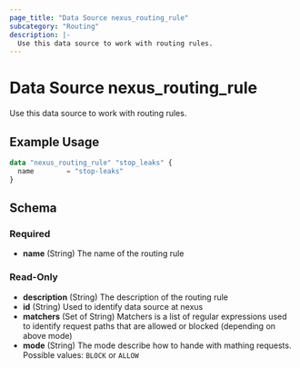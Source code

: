 ```yaml
---
page_title: "Data Source nexus_routing_rule"
subcategory: "Routing"
description: |-
  Use this data source to work with routing rules.
---
```

# Data Source nexus_routing_rule
Use this data source to work with routing rules.
## Example Usage
```terraform
data "nexus_routing_rule" "stop_leaks" {
  name        = "stop-leaks"
}
```
<!-- schema generated by tfplugindocs -->
## Schema

### Required

- **name** (String) The name of the routing rule

### Read-Only

- **description** (String) The description of the routing rule
- **id** (String) Used to identify data source at nexus
- **matchers** (Set of String) Matchers is a list of regular expressions used to identify request paths that are allowed or blocked (depending on above mode)
- **mode** (String) The mode describe how to hande with mathing requests. Possible values: `BLOCK` or `ALLOW`

